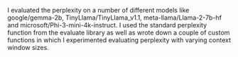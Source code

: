 I evaluated the perplexity on a number of different models like google/gemma-2b, TinyLlama/TinyLlama_v1.1, meta-llama/Llama-2-7b-hf and microsoft/Phi-3-mini-4k-instruct.
I used the standard perplexity function from the evaluate library as well as wrote down a couple of custom functions in which I experimented evaluating perplexity with varying context window sizes.

